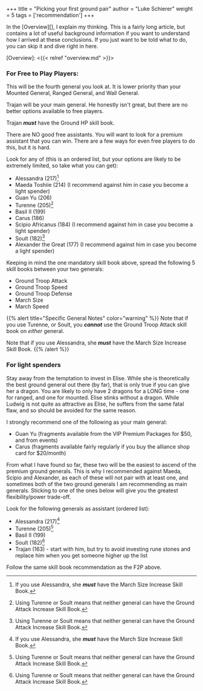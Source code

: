 +++
title = "Picking your first ground pair"
author = "Luke Schierer"
weight = 5
tags = ['recommendation']
+++

In the [Overview][], I explain my thinking.  This is a fairly long article, but
contains a lot of useful background information if you want to understand how I
arrived at these conclusions. If you just want to be told what to do, you can
skip it and dive right in here. 

[Overview]: <{{< relref "overview.md" >}}>

### For Free to Play Players:

This will be the fourth general you look at.  It is lower priority than your
Mounted General, Ranged General, and Wall General.

Trajan will be your main general.  He honestly isn't great, but there are no
better options available to free players.

Trajan _**must**_ have the Ground HP skill book.

There are NO good free assistants.  You will want to look for a premium
assistant that you can win.  There are a few ways for even free players to do
this, but it is hard.

Look for any of (this is an ordered list, but your options are likely to be
extremely limited, so take what you can get):

* Alessandra (217)[^MS]
* Maeda Toshiie (214) (I recommend against him in case you become a light spender)
* Guan Yu (206)
* Turenne (205)[^GA]
* Basil II (199)
* Carus (186)
* Scipio Africanus (184) (I recommend against him in case you become a light spender)
* Soult (182)[^GA]
* Alexander the Great (177) (I recommend against him in case you become a light spender)

Keeping in mind the one mandatory skill book above, spread the following 5
skill books between your two generals:
* Ground Troop Attack
* Ground Troop Speed
* Ground Troop Defense
* March Size
* March Speed

{{% alert title="Specific General Notes" color="warning" %}}
Note that if you use Turenne, or Soult, you _**cannot**_ use the Ground Troop Attack skill book on *either* general.

Note that if you use Alessandra, she _**must**_ have the March Size Increase Skill Book.
{{% /alert %}}


### For light spenders

Stay away from the temptation to invest in Elise.  While she is theoretically
the best ground general out there (by far), that is only true if you can give
her a dragon.  You are likely to only have 2 dragons for a LONG time - one for
ranged, and one for mounted. Elise stinks without a dragon.  While Ludwig is
not quite as attractive as Elise, he suffers from the same fatal flaw, and so
should be avoided for the same reason.

I strongly recommend one of the following as your main general:
* Guan Yu (fragments available from the VIP Premium Packages for $50, and from
  events)
* Carus (fragments available fairly regularly if you buy the alliance shop card
  for $20/month)

From what I have found so far, these two will be the easiest to ascend of the
premium ground generals.  This is why I recommended against Maeda, Scipio and
Alexander, as each of these will not pair with at least one, and sometimes both
of the two ground generals I am recommending as main generals.  Sticking to one
of the ones below will give you the greatest flexibility/power trade-off.

Look for the following generals as assistant (ordered list):
* Alessandra (217)[^MS]
* Turenne (205)[^GA]
* Basil II (199)
* Soult (182)[^GA]
* Trajan (163) - start with him, but try to avoid investing rune stones and
  replace him when you get someone higher up the list

Follow the same skill book recommendation as the F2P above.

[^GA]: Using Turenne or Soult means that neither general can have the Ground Attack Increase Skill Book.

[^MS]: If you use Alessandra, she _**must**_ have the March Size Increase Skill Book.
